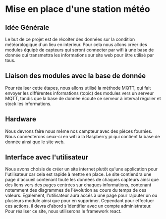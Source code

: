 # Mise en place d'une station météo



## Idée Générale

Le but de ce projet est de récolter des données sur la condition météorologique d'un lieu en interieur. Pour cela nous allons créer des modules équipé de capteurs qui seront connecter par wifi à une base de donnée qui transmettra les informations sur site web pour être utilisé par tous.

## Liaison des modules avec la base de donnée

Pour réaliser cette étapes, nous allons utilisé la méthode MQTT, qui fait envoyer les différentes informations (topic) des modules vers un serveur MQTT, tandis que la base de donnée écoute ce serveur à interval régulier et stock les informations.

## Hardware

Nous devrons faire nous même nos campteur avec des pièces fournies. Nous connecterons ceux-ci en wifi à la Raspberry pi qui contient la base de donnée ainsi que le site web.

## Interface avec l'utilisateur

Nous avons choisis de créer un site internet plutôt qu'une application pour l'utilisateur car cela est rapide à mettre en place. Le site contiendra 
une page d'accueil contenant toute les données de chaques capteurs ainsi que des liens vers des pages centrées sur chaques informations, contenant notemment des diagrammes de l'évolution au cours du temps de ces valeurs. Egalement, l'utilisateur aura accés à une page pour rajouter un ou plusieurs module ainsi que pour en supprimer. Cependant pour effectuer ces actions, il devra d'abord s'identifier avec un compte administrateur.
Pour réaliser ce site, nous utiliserons le framework react.
